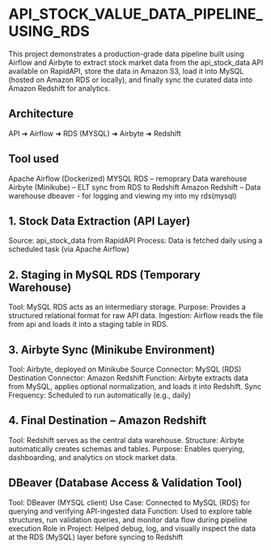# API_STOCK_VALUE_DATA_PIPELINE_USING_RDS
This project demonstrates a production-grade data pipeline built using Airflow and Airbyte to extract stock market data from the api_stock_data API available on RapidAPI, store the data in Amazon S3, load it into MySQL (hosted on Amazon RDS or locally), and finally sync the curated data into Amazon Redshift for analytics.

## Architecture
API ➜ Airflow  ➜ RDS (MYSQL) ➜ Airbyte ➜ Redshift

## Tool used
Apache Airflow (Dockerized)
MYSQL RDS – remoprary Data warehouse
Airbyte (Minikube) – ELT sync from RDS to Redshift
Amazon Redshift – Data warehouse
dbeaver - for logging and viewing my into my rds(mysql)

## 1. Stock Data Extraction (API Layer)
Source: api_stock_data from RapidAPI
Process: Data is fetched daily using a scheduled task (via Apache Airflow)

## 2. Staging in MySQL RDS (Temporary Warehouse)
Tool: MySQL RDS acts as an intermediary storage.
Purpose: Provides a structured relational format for raw API data.
Ingestion: Airflow reads the file from api and loads it into a staging table in RDS.

## 3. Airbyte Sync (Minikube Environment)
Tool: Airbyte, deployed on Minikube
Source Connector: MySQL (RDS)
Destination Connector: Amazon Redshift
Function: Airbyte extracts data from MySQL, applies optional normalization, and loads it into Redshift.
Sync Frequency: Scheduled to run automatically (e.g., daily)

## 4. Final Destination – Amazon Redshift
Tool: Redshift serves as the central data warehouse.
Structure: Airbyte automatically creates schemas and tables.
Purpose: Enables querying, dashboarding, and analytics on stock market data.

## DBeaver (Database Access & Validation Tool)
Tool: DBeaver (MYSQL client)
Use Case: Connected to MySQL (RDS) for querying and verifying API-ingested data
Function: Used to explore table structures, run validation queries, and monitor data flow during pipeline execution
Role in Project: Helped debug, log, and visually inspect the data at the RDS (MySQL) layer before syncing to Redshift





